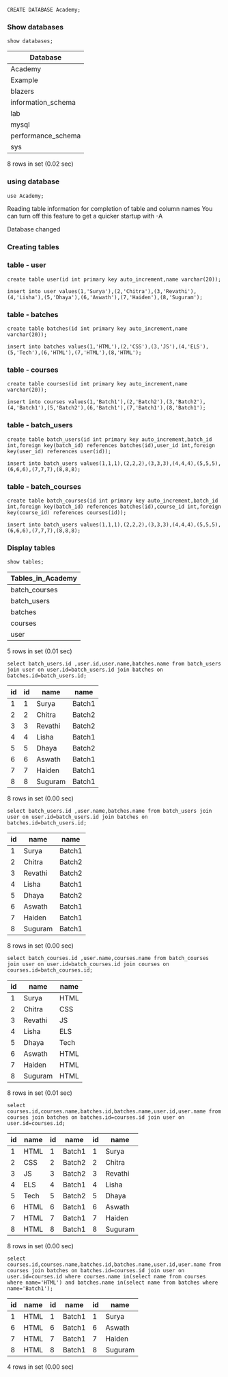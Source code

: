 ```syntax
CREATE DATABASE Academy;
```
### Show databases
```syntax
show databases;
```

| Database           |
|--------------------|
| Academy            |
| Example            |
| blazers            |
| information_schema |
| lab                |
| mysql              |
| performance_schema |
| sys                |

8 rows in set (0.02 sec) 

### using database
```syntax
use Academy;
```
Reading table information for completion of table and column names
You can turn off this feature to get a quicker startup with -A

Database changed
### Creating tables
### table - user
```syntax
create table user(id int primary key auto_increment,name varchar(20));
```
```syntax
insert into user values(1,'Surya'),(2,'Chitra'),(3,'Revathi'),(4,'Lisha'),(5,'Dhaya'),(6,'Aswath'),(7,'Haiden'),(8,'Suguram');
```
### table - batches
```syntax
create table batches(id int primary key auto_increment,name varchar(20));
```
```syntax
insert into batches values(1,'HTML'),(2,'CSS'),(3,'JS'),(4,'ELS'),(5,'Tech'),(6,'HTML'),(7,'HTML'),(8,'HTML');
```
### table - courses
```syntax
create table courses(id int primary key auto_increment,name varchar(20));
```
```syntax
insert into courses values(1,'Batch1'),(2,'Batch2'),(3,'Batch2'),(4,'Batch1'),(5,'Batch2'),(6,'Batch1'),(7,'Batch1'),(8,'Batch1');
```
### table - batch_users
```syntax
create table batch_users(id int primary key auto_increment,batch_id int,foreign key(batch_id) references batches(id),user_id int,foreign key(user_id) references user(id));
```
```syntax
insert into batch_users values(1,1,1),(2,2,2),(3,3,3),(4,4,4),(5,5,5),(6,6,6),(7,7,7),(8,8,8);
```
### table - batch_courses
```syntax
create table batch_courses(id int primary key auto_increment,batch_id int,foreign key(batch_id) references batches(id),course_id int,foreign key(course_id) references courses(id));
```
```syntax
insert into batch_users values(1,1,1),(2,2,2),(3,3,3),(4,4,4),(5,5,5),(6,6,6),(7,7,7),(8,8,8);
```
### Display tables
```
show tables;
```

| Tables_in_Academy |
|-------------------|
| batch_courses     |
| batch_users       |
| batches           |
| courses           |
| user              |

5 rows in set (0.01 sec)

```syntax
select batch_users.id ,user.id,user.name,batches.name from batch_users join user on user.id=batch_users.id join batches on batches.id=batch_users.id;
```

| id | id | name    | name   |
|----|----|---------|--------|
|  1 |  1 | Surya   | Batch1 |
|  2 |  2 | Chitra  | Batch2 |
|  3 |  3 | Revathi | Batch2 |
|  4 |  4 | Lisha   | Batch1 |
|  5 |  5 | Dhaya   | Batch2 |
|  6 |  6 | Aswath  | Batch1 |
|  7 |  7 | Haiden  | Batch1 |
|  8 |  8 | Suguram | Batch1 |

8 rows in set (0.00 sec)

```
select batch_users.id ,user.name,batches.name from batch_users join user on user.id=batch_users.id join batches on batches.id=batch_users.id;
```

| id | name    | name   |
|----|---------|--------|
|  1 | Surya   | Batch1 |
|  2 | Chitra  | Batch2 |
|  3 | Revathi | Batch2 |
|  4 | Lisha   | Batch1 |
|  5 | Dhaya   | Batch2 |
|  6 | Aswath  | Batch1 |
|  7 | Haiden  | Batch1 |
|  8 | Suguram | Batch1 |

8 rows in set (0.00 sec)


```
select batch_courses.id ,user.name,courses.name from batch_courses join user on user.id=batch_courses.id join courses on courses.id=batch_courses.id;
```

| id | name    | name |
|----|---------|------|
|  1 | Surya   | HTML |
|  2 | Chitra  | CSS  |
|  3 | Revathi | JS   |
|  4 | Lisha   | ELS  |
|  5 | Dhaya   | Tech |
|  6 | Aswath  | HTML |
|  7 | Haiden  | HTML |
|  8 | Suguram | HTML |

8 rows in set (0.01 sec)
```
select courses.id,courses.name,batches.id,batches.name,user.id,user.name from courses join batches on batches.id=courses.id join user on user.id=courses.id;
```

| id | name | id | name   | id | name    |
|----|------|----|--------|----|---------|
|  1 | HTML |  1 | Batch1 |  1 | Surya   |
|  2 | CSS  |  2 | Batch2 |  2 | Chitra  |
|  3 | JS   |  3 | Batch2 |  3 | Revathi |
|  4 | ELS  |  4 | Batch1 |  4 | Lisha   |
|  5 | Tech |  5 | Batch2 |  5 | Dhaya   |
|  6 | HTML |  6 | Batch1 |  6 | Aswath  |
|  7 | HTML |  7 | Batch1 |  7 | Haiden  |
|  8 | HTML |  8 | Batch1 |  8 | Suguram |

8 rows in set (0.00 sec)

```
select courses.id,courses.name,batches.id,batches.name,user.id,user.name from courses join batches on batches.id=courses.id join user on user.id=courses.id where courses.name in(select name from courses where name='HTML') and batches.name in(select name from batches where name='Batch1');
```
| id | name | id | name   | id | name    |
|----|------|----|--------|----|---------|
|  1 | HTML |  1 | Batch1 |  1 | Surya   |
|  6 | HTML |  6 | Batch1 |  6 | Aswath  |
|  7 | HTML |  7 | Batch1 |  7 | Haiden  |
|  8 | HTML |  8 | Batch1 |  8 | Suguram |

4 rows in set (0.00 sec)


